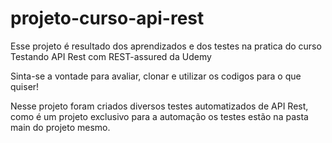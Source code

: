 # projeto-curso-api-rest
Esse projeto é resultado dos aprendizados e dos testes na pratica do curso Testando API Rest com REST-assured da Udemy

Sinta-se a vontade para avaliar, clonar e utilizar os codigos para o que quiser!

Nesse projeto foram criados diversos testes automatizados de API Rest, como é um projeto exclusivo para a automação os testes estão na pasta main do projeto mesmo.
